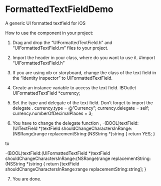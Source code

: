 FormattedTextFieldDemo
======================

A generic UI formatted textfield for iOS

How to use the component in your project:

1. Drag and drop the “UIFormattedTextField.h” and “UIFormattedTextField.m” files to your project.

2. Import the header in your class, where do you want to use it. #import “UIFormattedTextField.h”

3. If you are using xib or storyboard, change the class of the text field in the “Identity inspector” to UIFormattedTextField.

4. Create an instance variable to access the text field. IBOutlet UIFormattedTextField *currency;

5. Set the type and delegate of the text field. Don’t forget to import the delegate <UITextFieldDelegate>. currency.type = @”Currency”; currency.delegate = self; currency.numberOfDecimalPlaces = 3;

6. You have to change the delegate function ,
-(BOOL)textField:(UITextField *)textField shouldChangeCharactersInRange:(NSRange)range replacementString:(NSString *)string
{
return YES;
}

to

-(BOOL)textField:(UIFormattedTextField *)textField shouldChangeCharactersInRange:(NSRange)range replacementString:(NSString *)string
{
return [textField shouldChangeCharactersInRange:range replacementString:string];
}

7. You are done.
